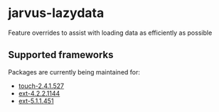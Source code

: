 # jarvus-lazydata
Feature overrides to assist with loading data as efficiently as possible

## Supported frameworks
Packages are currently being maintained for:

- [touch-2.4.1.527](https://github.com/JarvusInnovations/jarvus-lazydata/tree/ext/4/2/2/1144)
- [ext-4.2.2.1144](https://github.com/JarvusInnovations/jarvus-lazydata/tree/ext/4/2/2/1144)
- [ext-5.1.1.451](https://github.com/JarvusInnovations/jarvus-lazydata/tree/touch/2/4/1/527)
